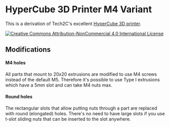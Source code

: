 # HyperCube 3D Printer M4 Variant

This is a derivation of Tech2C's excellent [HyperCube 3D printer](http://www.thingiverse.com/thing:1752766).

[![Creative Commons Attribution-NonCommercial 4.0 International License](https://i.creativecommons.org/l/by-nc/4.0/88x31.png "Creative Commons Attribution-NonCommercial 4.0 International License")](http://creativecommons.org/licenses/by-nc/4.0/)

## Modifications

#### M4 holes

All parts that mount to 20x20 extrusions are modified to use M4 screws instead of the default M5. Therefore it's possible to use Type I extrusions which have a 5mm slot and can take M4 nuts max.

#### Round holes

The rectangular slots that allow putting nuts through a part are replaced with round (elongated) holes. There's no need to have large slots if you use t-slot sliding nuts that can be inserted to the slot anywhere.

